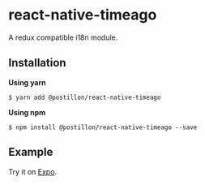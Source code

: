 # react-native-timeago

A redux compatible i18n module.



## Installation

**Using yarn**

`$ yarn add @postillon/react-native-timeago`

**Using npm**

`$ npm install @postillon/react-native-timeago --save`



## Example

Try it on [Expo]().